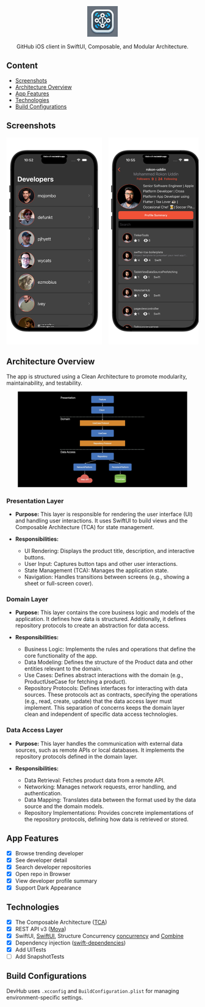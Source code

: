 <p align="center">
  <img src="https://github.com/rokon-uddin/DevHub/blob/main/screenshots/logo.jpeg" alt="DevHub Logo" height="80" >
</p>

<p align="center">
  GitHub iOS client in SwiftUI, Composable, and Modular Architecture.
</p>

## Content
- [Screenshots](#screenshots)
- [Architecture Overview](#architecture-overview)
- [App Features](#app-features)
- [Technologies](#technologies)
- [Build Configurations](#build-configurations)

## Screenshots

<pre>
<img alt="trending_developer" src="https://github.com/rokon-uddin/DevHub/blob/main/screenshots/home.jpeg?raw=true" width="250">&nbsp; <img alt="developer_detail" src="https://github.com/rokon-uddin/DevHub/blob/main/screenshots/repos.jpeg?raw=true" width="250">&nbsp; <img alt="repository_detail" src="https://github.com/rokon-uddin/DevHub/blob/main/screenshots/repo.jpeg?raw=true" width="250">&nbsp; <img alt="profile_summary" src="https://github.com/rokon-uddin/DevHub/blob/main/screenshots/summary.jpeg?raw=true" width="250">&nbsp;</pre>

## Architecture Overview

The app is structured using a Clean Architecture to promote modularity, maintainability, and testability.

<p align="center">
    <img alt="Clean Architecture" src="https://github.com/rokon-uddin/DevHub/blob/main/screenshots/clean.jpeg?raw=true" height="250">
</p>

### Presentation Layer
* **Purpose:** This layer is responsible for rendering the user interface (UI) and handling user interactions. It uses SwiftUI to build views and the Composable Architecture (TCA) for state management.

* **Responsibilities:**
	* UI Rendering: Displays the product title, description, and interactive buttons.
	* User Input: Captures button taps and other user interactions.
	* State Management (TCA): Manages the application state.
	* Navigation: Handles transitions between screens (e.g., showing a sheet or full-screen cover).
	
### Domain Layer
* **Purpose:** This layer contains the core business logic and models of the application. It defines how data is structured. Additionally, it defines repository protocols to create an abstraction for data access.

* **Responsibilities:**
	* Business Logic: Implements the rules and operations that define the core functionality of the app.
	* Data Modeling: Defines the structure of the Product data and other entities relevant to the domain.
	* Use Cases: Defines abstract interactions with the domain (e.g., ProductUseCase for fetching a product).
	* Repository Protocols: Defines interfaces for interacting with data sources. These protocols act as contracts, specifying the operations (e.g., read, create, update) that the data access layer must implement. This separation of concerns keeps the domain layer clean and independent of specific data access technologies.

### Data Access Layer
* **Purpose:** This layer handles the communication with external data sources, such as remote APIs or local databases. It implements the repository protocols defined in the domain layer.

* **Responsibilities:**
	* Data Retrieval: Fetches product data from a remote API.
	* Networking: Manages network requests, error handling, and authentication.
	* Data Mapping: Translates data between the format used by the data source and the domain models.
	* Repository Implementations: Provides concrete implementations of the repository protocols, defining how data is retrieved or stored.


## App Features
- [x] Browse trending developer
- [x] See developer detail
- [x] Search developer repositories
- [x] Open repo in Browser
- [x] View developer profile summary
- [x] Support Dark Appearance

## Technologies
- [x] The Composable Architecture ([TCA](https://github.com/pointfreeco/swift-composable-architecture))
- [x] REST API v3 ([Moya](https://github.com/Moya/Moya))
- [x] SwiftUI, [SwiftUI](https://developer.apple.com/xcode/swiftui/), Structure Concurrency [concurrency](https://developer.apple.com/documentation/swift/concurrency/) and [Combine](https://developer.apple.com/documentation/combine)
- [x] Dependency injection ([swift-dependencies](https://github.com/pointfreeco/swift-dependencies))
- [x] Add UITests
- [ ] Add SnapshotTests

## Build Configurations
DevHub uses `.xcconfig` and `BuildConfiguration.plist` for managing environment-specific settings.

